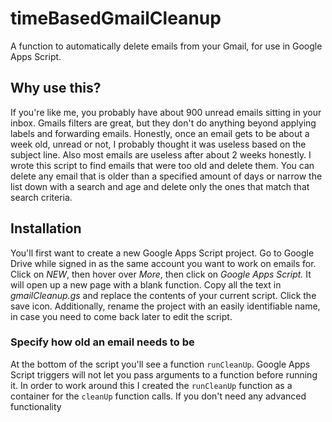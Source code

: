 # timeBasedGmailCleanup
A function to automatically delete emails from your Gmail, for use in Google Apps Script.

## Why use this?
If you're like me, you probably have about 900 unread emails sitting in your inbox. Gmails filters are great, but they don't do anything beyond applying labels and forwarding emails. Honestly, once an email gets to be about a week old, unread or not, I probably thought it was useless based on the subject line. Also most emails are useless after about 2 weeks honestly. I wrote this script to find emails that were too old and delete them. You can delete any email that is older than a specified amount of days or narrow the list down with a search and age and delete only the ones that match that search criteria.

## Installation
You'll first want to create a new Google Apps Script project. Go to Google Drive while signed in as the same account you want to work on emails for. Click on *NEW*, then hover over *More*, then click on *Google Apps Script.* It will open up a new page with a blank function. Copy all the text in *gmailCleanup.gs* and replace the contents of your current script. Click the save icon. Additionally, rename the project with an easily identifiable name, in case you need to come back later to edit the script.

### Specify how old an email needs to be
At the bottom of the script you'll see a function `runCleanUp`. Google Apps Script triggers will not let you pass arguments to a function before running it. In order to work around this I created the `runCleanUp` function as a container for the `cleanUp` function calls. If you don't need any advanced functionality
